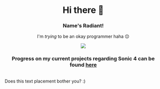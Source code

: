 <h1 align="center">Hi there 👋</h1>

<h3 align="center">Name's Radiant!</h3>
<p align="center">I'm <i>trying</i> to be an okay programmer haha 😔</p>
<!-- <br> stands for Bruh-->

<p align="center">
    <!-- <img src="https://github-readme-stats.vercel.app/api/top-langs?username=RadiantDerg&show_icons=true&title_color=FA9D20&text_color=FFECE9&icon_color=FBBC18&bg_color=181818"/> -->
    <img src="https://github-readme-stats.vercel.app/api?username=RadiantDerg&show_icons=true&title_color=FA9D20&text_color=FFECE9&icon_color=FBBC18&bg_color=181818"/>
</p>

<h3 align="center">
    Progress on my current projects regarding Sonic 4 can be found <a href="https://trello.com/b/sLmJ7Uj7">here</a>
</h3>
<br>
Does this text placement bother you? :)

<!--
**RadiantDerg/RadiantDerg** is a ✨ _special_ ✨ repository because its `README.md` (this file) appears on your GitHub profile.

Here are some ideas to get you started:

- 🔭 I’m currently working on ...
- 🌱 I’m currently learning ...
- 👯 I’m looking to collaborate on ...
- 🤔 I’m looking for help with ...
- 💬 Ask me about ...
- 📫 How to reach me: ...
- 😄 Pronouns: ...
- ⚡ Fun fact: ...
-->

